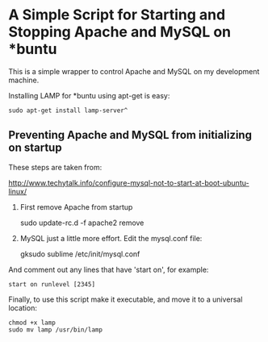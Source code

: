 # A Simple Script for Starting and Stopping Apache and MySQL on *buntu

This is a simple wrapper to control Apache and MySQL on my development machine.

Installing LAMP for *buntu using apt-get is easy:

    sudo apt-get install lamp-server^

## Preventing Apache and MySQL from initializing on startup

These steps are taken from:

  http://www.techytalk.info/configure-mysql-not-to-start-at-boot-ubuntu-linux/

1. First remove Apache from startup

    sudo update-rc.d -f apache2 remove

2. MySQL just a little more effort. Edit the mysql.conf file:

    gksudo sublime /etc/init/mysql.conf

And comment out any lines that have 'start on', for example:

    start on runlevel [2345]

Finally, to use this script make it executable, and move it to a universal
location:

    chmod +x lamp
    sudo mv lamp /usr/bin/lamp
